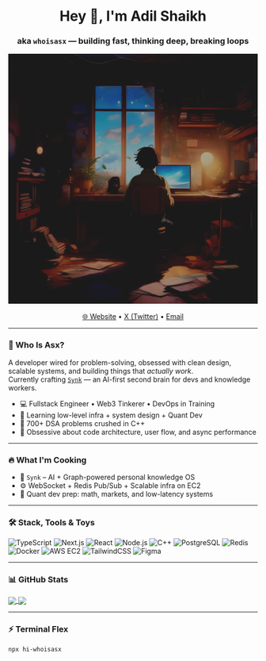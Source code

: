 <h1 align="center">Hey 👋, I'm Adil Shaikh</h1>
<h3 align="center">aka <code>whoisasx</code> — building fast, thinking deep, breaking loops</h3>

<p align="center">
  <img src="https://github.com/whoisasx/whoisasx/blob/main/coding.png
" alt="whoisasx" />
</p>

<p align="center">
  <a href="https://asxcode.com" target="_blank">🌐 Website</a> • 
  <a href="https://x.com/whoisasx" target="_blank">X (Twitter)</a> • 
  <a href="mailto:connect@asxcode.com">Email</a>
</p>

---

### 🧠 Who Is Asx?

A developer wired for problem-solving, obsessed with clean design, scalable systems, and building things that *actually work*.  
Currently crafting [`Synk`](https://github.com/whoisasx/synk) — an AI-first second brain for devs and knowledge workers.

- 💻 Fullstack Engineer • Web3 Tinkerer • DevOps in Training
- 🚀 Learning low-level infra + system design + Quant Dev
- 🧠 700+ DSA problems crushed in C++
- 🧩 Obsessive about code architecture, user flow, and async performance

---

### 🔥 What I'm Cooking

- 🧪 `Synk` – AI + Graph-powered personal knowledge OS
- ⚙️ WebSocket + Redis Pub/Sub + Scalable infra on EC2
- 🧬 Quant dev prep: math, markets, and low-latency systems

---

### 🛠️ Stack, Tools & Toys

![TypeScript](https://img.shields.io/badge/TypeScript-007ACC?style=flat&logo=typescript&logoColor=white)
![Next.js](https://img.shields.io/badge/Next.js-black?style=flat&logo=next.js)
![React](https://img.shields.io/badge/React-20232a?style=flat&logo=react&logoColor=61DAFB)
![Node.js](https://img.shields.io/badge/Node.js-339933?style=flat&logo=nodedotjs&logoColor=white)
![C++](https://img.shields.io/badge/C++-00599C?style=flat&logo=c%2B%2B&logoColor=white)
![PostgreSQL](https://img.shields.io/badge/PostgreSQL-336791?style=flat&logo=postgresql&logoColor=white)
![Redis](https://img.shields.io/badge/Redis-DC382D?style=flat&logo=redis&logoColor=white)
![Docker](https://img.shields.io/badge/Docker-2496ED?style=flat&logo=docker&logoColor=white)
![AWS EC2](https://img.shields.io/badge/AWS_EC2-FF9900?style=flat&logo=amazon-aws&logoColor=white)
![TailwindCSS](https://img.shields.io/badge/TailwindCSS-38B2AC?style=flat&logo=tailwind-css&logoColor=white)
![Figma](https://img.shields.io/badge/Figma-F24E1E?style=flat&logo=figma&logoColor=white)

---

### 📊 GitHub Stats

<a href="https://github.com/whoisasx">
  <img align="center" src="https://github-readme-stats.vercel.app/api?username=whoisasx&show_icons=true&theme=nightowl&count_private=true" height="180px" />
</a>
<a href="https://github.com/whoisasx">
  <img align="center" src="https://github-readme-stats.vercel.app/api/top-langs/?username=whoisasx&layout=compact&theme=nightowl" height="180px" />
</a>

---

### ⚡ Terminal Flex

```bash
npx hi-whoisasx
